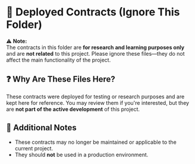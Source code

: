 # 📜 Deployed Contracts (Ignore This Folder)

⚠️ **Note:**  
The contracts in this folder are **for research and learning purposes only** and are **not related** to this project. Please ignore these files—they do not affect the main functionality of the project.

## ❓ Why Are These Files Here?
These contracts were deployed for testing or research purposes and are kept here for reference. You may review them if you're interested, but they are **not part of the active development** of this project.

## 📌 Additional Notes
- These contracts may no longer be maintained or applicable to the current project.
- They should **not** be used in a production environment.
